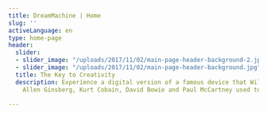 ```yaml
---
title: DreamMachine | Home
slug: ''
activeLanguage: en
type: home-page
header:
  slider:
  - slider_image: "/uploads/2017/11/02/main-page-header-background-2.jpg"
  - slider_image: "/uploads/2017/11/02/main-page-header-background.jpg"
  title: The Key to Creativity
  description: Experience a digital version of a famous device that William Burroughs,
    Allen Ginsberg, Kurt Cobain, David Bowie and Paul McCartney used to enhance creativity.

---
```

